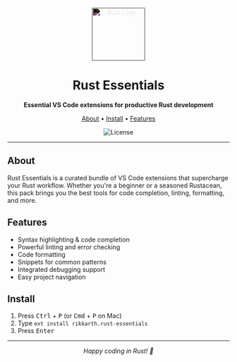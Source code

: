 <p align="center">
  <img src="https://www.rust-lang.org/static/images/rust-logo-blk.svg" alt="Rust Logo" width="120" style="filter: invert(1);"/>
</p>
<h1 align="center">Rust Essentials</h1>
<p align="center">
  <b>Essential VS Code extensions for productive Rust development</b>
</p>
<p align="center">
  <a href="#about">About</a> • <a href="#install">Install</a> • <a href="#features">Features</a>
</p>
<p align="center">
  <img src="https://img.shields.io/github/license/1yib/vsc-bundle?color=A3BE8C&style=flat-square" alt="License"/>
</p>

---

## About

Rust Essentials is a curated bundle of VS Code extensions that supercharge your Rust workflow. Whether you're a beginner or a seasoned Rustacean, this pack brings you the best tools for code completion, linting, formatting, and more.

## Features

- Syntax highlighting & code completion
- Powerful linting and error checking
- Code formatting
- Snippets for common patterns
- Integrated debugging support
- Easy project navigation

## Install

1. Press <kbd>Ctrl</kbd> + <kbd>P</kbd> (or <kbd>Cmd</kbd> + <kbd>P</kbd> on Mac)
2. Type <code>ext install rikkarth.rust-essentials</code>
3. Press <kbd>Enter</kbd>

---

<p align="center">
  <i>Happy coding in Rust! 🦀</i>
</p>
